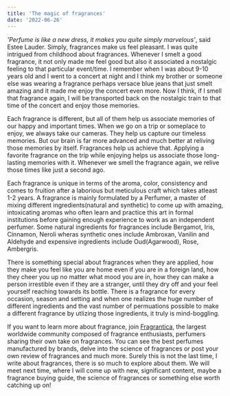 ```yaml
---
title: 'The magic of fragrances'
date: '2022-06-26'
---
```


_'Perfume is like a new dress, it makes you quite simply marvelous'_, said Estee Lauder. Simply, fragrances make us feel pleasant. I was quite intrigued from childhood about fragrances.
Whenever I smelt a good fragrance, it not only made me feel good but also it associated a nostalgic feeling to that particular event/time. I remember when I was about 9-10 years old and I went to a concert at night and I think my brother or someone else was wearing a fragrance perhaps versace blue jeans that just smelt amazing and it made me enjoy the concert even more.
Now I think, if I smell that fragrance again, I will be transported back on the nostalgic train to that time of the concert and enjoy those memories.

Each fragrance is different, but all of them help us associate memories of our happy and important times. When we go on a trip or someplace to enjoy, we always take our cameras. They help us capture our timeless memories. But our brain is far more advanced and much better at reliving those memories by itself. Fragrances help us achieve that. Applying a favorite fragrance on the trip while enjoying helps us associate those long-lasting memories with it. Whenever we smell the fragrance again, we relive those times like just a second ago.


Each fragrance is unique in terms of the aroma, color, consistency and comes to fruition after a laborious but meticulous craft which takes atleast 1-2 years. A fragrance is mainly formulated by a Perfumer, a master of mixing different ingredients(natural and synthetic) to come up with amazing, intoxicating aromas who often learn and practice this art in formal institutions before gaining enough experience to work as an independent perfumer. Some natural ingredients for fragrances include 
Bergamot, Iris, Cinnamon, Neroli wheras synthetic ones include Ambroxan, Vanilin and Aldehyde and expensive ingredients include Oud(Agarwood), Rose, Ambergris.


There is something special about fragrances when they are applied, how they make you feel like you are home even if you are in a foreign land, how they cheer you up no matter what mood you are in, how they can make a person irrestible even if they are a stranger, until they dry off and your feel yourself reaching towards its bottle. There is a fragrance for every occasion, season and setting and when one realizes the huge number of different ingredients and the vast number of permuations possible to make a different fragrance by utlizing those ingredients, it truly is mind-boggling.


If you want to learn more about fragrance, join [Fragrantica](https://www.fragrantica.com), the largest worldwide community composed of fragrance enthusiasts, perfumers sharing their own take on fragrances. You can see the best perfumes manufactured by brands, delve into the science of fragrances or post your own review of fragrances and much more. Surely this is not the last time, I write about fragrances, there is so much to explore about them. We will meet next time, where I will come up with new, significant content, maybe a fragrance buying guide, the science of fragrances or something else worth catching up on!

